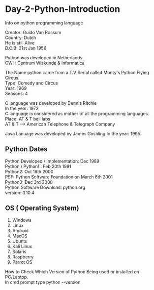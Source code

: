 # Day-2-Python-Introduction
Info on python programming language

Creator: Guido Van Rossum <br>
Country: Dutch <br>
He is still Alive <br>
D.O.B: 31st Jan 1956 <br>

Python was developed in Netherlands <br> 
CWI : Centrum Wiskunde & Informatica <br>

The Name python came from a T.V Serial called
Monty's Python Flying Circus. <br>
Type: Comedy and Circus <br>
Year: 1969 <br>
Seasons: 4 <br>

C language was developed by Dennis Ritchie <br>
In the year: 1972 <br>
C language is considered as mother of all the programming languages. <br>
Place: AT & T bell labs <br>
AT & T --> American Telephone & Telegraph Company <br>

Java Lanuage was developed by James Goshling
In the year: 1995


Python Dates
-------------------------------------------------------------------
Python Developed / Implementation: Dec 1989 <br>
Python / Python1 : Feb 20th 1991 <br>
Python2: Oct 16th 2000 <br>
PSF: Python Software Foundation on March 6th 2001 <br>
Python3: Dec 3rd 2008 <br>
Python Software Download: python.org <br>
version: 3.10.4 <br>

OS ( Operating System)
-------------------------------------------------------------------------
1) Windows <br>
2) Linux <br>
3) Android <br>
4) MacOS <br>
5) Ubuntu <br>
6) Kali Linux <br>
7) Solaris <br>
8) Raspberry <br>
9) Parrot OS <br>

How to Check Which Version of Python Being used or installed on PC/Laptop. <br>
In cmd prompt type    python --version <br>
